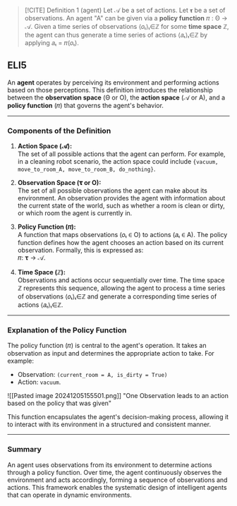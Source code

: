 
> [!CITE] Definition 1 (agent)
> Let 𝒜 be a set of actions. Let 𝛕 be a set of observations. An agent "A" can be given via a **policy function** 𝜋 : Θ → 𝒜. Given a time series of observations ⟨𝑜ₜ⟩ₜ∈ℤ for some **time space** ℤ, the agent can thus generate a time series of actions ⟨𝑎ₜ⟩ₜ∈ℤ by applying 𝑎ₜ = 𝜋(𝑜ₜ).

## ELI5

An **agent** operates by perceiving its environment and performing actions based on those perceptions. This definition introduces the relationship between the **observation space** (Θ or O), the **action space** (𝒜 or A), and a **policy function** (𝜋) that governs the agent's behavior.

---

### Components of the Definition

1. **Action Space (𝒜):**  
    The set of all possible actions that the agent can perform. For example, in a cleaning robot scenario, the action space could include `{vacuum, move_to_room_A, move_to_room_B, do_nothing}`.
    
2. **Observation Space (𝛕 or O):**  
    The set of all possible observations the agent can make about its environment. An observation provides the agent with information about the current state of the world, such as whether a room is clean or dirty, or which room the agent is currently in.
    
3. **Policy Function (𝜋):**  
    A function that maps observations (𝑜ₜ ∈ O) to actions (𝑎ₜ ∈ A). The policy function defines how the agent chooses an action based on its current observation. Formally, this is expressed as:  
    𝜋: 𝛕 → 𝒜.
    
4. **Time Space (ℤ):**  
    Observations and actions occur sequentially over time. The time space ℤ represents this sequence, allowing the agent to process a time series of observations ⟨𝑜ₜ⟩ₜ∈ℤ and generate a corresponding time series of actions ⟨𝑎ₜ⟩ₜ∈ℤ.
    

---

### Explanation of the Policy Function

The policy function (𝜋) is central to the agent's operation. It takes an observation as input and determines the appropriate action to take. For example:

- Observation: `(current_room = A, is_dirty = True)`
- Action: `vacuum`.

![[Pasted image 20241205155501.png]]
"One Observation leads to an action based on the policy that was given"

This function encapsulates the agent's decision-making process, allowing it to interact with its environment in a structured and consistent manner.

---

### Summary
An agent uses observations from its environment to determine actions through a policy function. Over time, the agent continuously observes the environment and acts accordingly, forming a sequence of observations and actions. This framework enables the systematic design of intelligent agents that can operate in dynamic environments.
